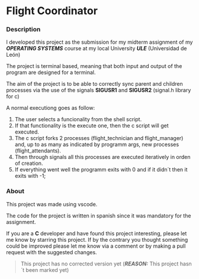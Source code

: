 # Flight Coordinator
### Description
I developed this project as the submission for my midterm assignment of my ***OPERATING SYSTEMS*** course at my local University ***ULE*** (Universidad de León)

The project is terminal based, meaning that both input and output of the program are designed for a terminal.

The aim of the project is to be able to correctly sync parent and children processes via the use of the signals **SIGUSR1** and **SIGUSR2** (signal.h library for c)

A normal executiong goes as follow:
  1. The user selects a funcionality from the shell script.
  2. If that functionality is the execute one, then the c script will get executed.
  3. The c script forks 2 processes (flight_technician and flight_manager) and, up to as many as indicated by programm args, new processes (flight_attendants).
  4. Then through signals all this processes are executed iteratively in orden of creation.
  5. If everything went well the programm exits with 0 and if it didn´t then it exits with -1; 

### About
This project was made using vscode.

The code for the project is written in spanish since it was mandatory for the assignment.

If you are a **C** developer and have found this project interesting, please let me know by starring this project.
If by the contrary you thought something could be improved please let me know via a comment or by making a pull request with the suggested changes.

> This project has no corrected version yet (***REASON:*** This project hasn´t been marked yet)
